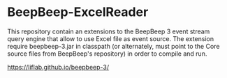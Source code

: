 # BeepBeep-ExcelReader
This repository contain an extensions to the BeepBeep 3 event stream query engine that allow to use Excel file as event source. The extension require beepbeep-3.jar in classpath (or alternately, must point to the Core source files from BeepBeep's repository) in order to compile and run.

https://liflab.github.io/beepbeep-3/
